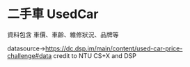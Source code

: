 # 二手車 UsedCar
資料包含 車價、車齡、維修狀況、品牌等


datasource->https://dc.dsp.im/main/content/used-car-price-challenge#data
      credit to NTU CS+X and DSP  
